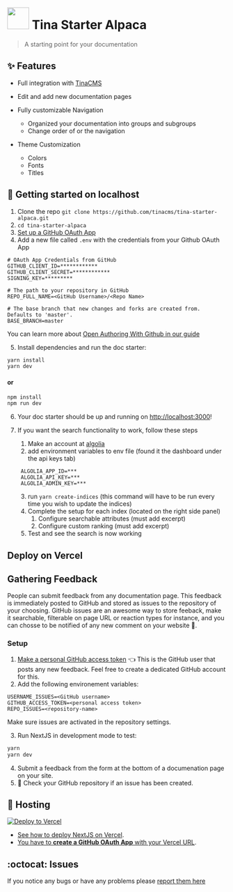 # <img width="50" src="https://raw.githubusercontent.com/tinacms/tinacms.org/master/public/svg/tina-icon.svg" /> Tina Starter Alpaca

> A starting point for your documentation

## :sparkles: Features

- Full integration with [TinaCMS](https://tinacms.org)
- Edit and add new documentation pages
- Fully customizable Navigation
  - Organized your documentation into groups and subgroups
  - Change order of or the navigation
- Theme Customization

  - Colors
  - Fonts
  - Titles

## :memo: Getting started on localhost

1. Clone the repo `git clone https://github.com/tinacms/tina-starter-alpaca.git`
2. `cd tina-starter-alpaca`
3. [Set up a GitHub OAuth App](https://tinacms.org/guides/nextjs/github-open-authoring/github-oauth-app)
4. Add a new file called `.env` with the credentials from your Github OAuth App

```env
# OAuth App Credentials from GitHub
GITHUB_CLIENT_ID=************
GITHUB_CLIENT_SECRET=************
SIGNING_KEY=*********

# The path to your repository in GitHub
REPO_FULL_NAME=<GitHub Username>/<Repo Name>

# The base branch that new changes and forks are created from. Defaults to 'master'.
BASE_BRANCH=master
```

You can learn more about [Open Authoring With Github in our guide](https://tinacms.org/guides/nextjs/github-open-authoring/initial-setup)

5. Install dependencies and run the doc starter:

```bash
yarn install
yarn dev
```

#### or

```bash
npm install
npm run dev
```

6. Your doc starter should be up and running on [http://localhost:3000](http://localhost:3000)!

7. If you want the search functionality to work, follow these steps

   1. Make an account at [algolia](https://www.algolia.com/)
   2. add environment variables to env file (found it the dashboard under the api keys tab)

   ```
    ALGOLIA_APP_ID=***
    ALGOLIA_API_KEY=***
    ALGOLIA_ADMIN_KEY=***
   ```

   3. run `yarn create-indices` (this command will have to be run every time you wish to update the indices)
   4. Complete the setup for each index (located on the right side panel)
      1. Configure searchable attributes (must add excerpt)
      2. Configure custom ranking (must add excerpt)
   5. Test and see the search is now working

## Deploy on Vercel

## Gathering Feedback

People can submit  feedback from any documentation page. This feedback is immediately posted to GitHub and stored as issues to the repository of your choosing.
GitHub issues are an awesome way to store feeback, make it searchable, filterable on page URL or reaction types for instance, and you can chosse to be notified of any new comment on your website 🔔.

### Setup

1. [Make a personal GitHub access token](https://docs.github.com/en/github/authenticating-to-github/creating-a-personal-access-token) 👈 This is the GitHub user that posts any new feedback. Feel free to create a dedicated GitHub account for this.
2. Add the following environement variables:
```env
USERNAME_ISSUES=<GitHub username>
GITHUB_ACCESS_TOKEN=<personal access token>
REPO_ISSUES=<repository-name> 
```

Make sure issues are activated in the repository settings.

3. Run NextJS in development mode to test:
```bash
yarn
yarn dev
```
4. Submit a feedback from the form at the bottom of a documenation page on your site. 
5.  👀 Check your GitHub repository if an issue has been created.


## :link: Hosting

[![Deploy to Vercel](https://vercel.com/button)](https://vercel.com/import/project?template=https://github.com/tinacms/tina-starter-alpaca&env=REPO_FULL_NAME,GITHUB_CLIENT_ID,GITHUB_CLIENT_SECRET,SIGNING_KEY&envDescription=Provide%20GitHub%20OAuth%20Keys&envLink=https://tinacms.org/guides/nextjs/github-open-authoring/hosting-vercel)

- [See how to deploy NextJS on Vercel](https://nextjs.org/docs/deployment).
- [You have to **create a GitHub OAuth App** with your Vercel URL](https://tinacms.org/guides/nextjs/github-open-authoring/hosting-vercel).

## :octocat: Issues

If you notice any bugs or have any problems please [report them here](https://github.com/tinacms/tina-starter-alpaca/issues/new)
